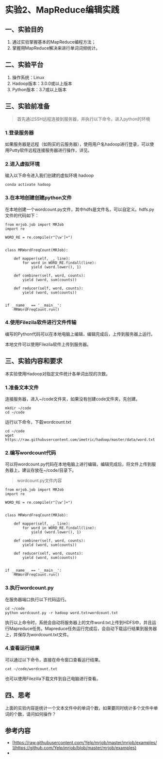
# 实验2、MapReduce编辑实践


## 一、实验目的
1.	通过实验掌握基本的MapReduce编程方法；
2.  掌握用MapReduce解决来进行单词词频统计。



## 二、实验平台

1. 操作系统：Linux
2. Hadoop版本：3.0.0或以上版本
3. Python版本：3.7或以上版本


## 三、实验前准备

> 首先通过SSH远程连接到服务器，并执行以下命令，进入python的环境


### 1.登录服务器

如果服务器是远程（如购买的云服务器），使用用户名hadoop进行登录，可以使用Putty软件远程连接服务器进行操作，详见。

### 2.进入虚拟环境

输入以下命令进入我们创建的虚拟环境 hadoop

```
conda activate hadoop
```

### 3.在本地创建创建python文件

在本地创建一个wordcount.py文件，其中hdfs是文件名，可以自定义。hdfs.py文件的代码如下：

``` 
from mrjob.job import MRJob
import re

WORD_RE = re.compile(r"[\w']+")


class MRWordFreqCount(MRJob):

    def mapper(self, _, line):
        for word in WORD_RE.findall(line):
            yield (word.lower(), 1)

    def combiner(self, word, counts):
        yield (word, sum(counts))

    def reducer(self, word, counts):
        yield (word, sum(counts))


if __name__ == '__main__':
    MRWordFreqCount.run()
```

### 4.使用Filezila软件进行文件传输

编写的Python代码可以在本地电脑上编辑，编辑完成后，上传到服务器上运行。

本地文件可以使用Filezila软件上传到服务器。



## 三、实验内容和要求

本实验使用Hadoop对指定文件统计各单词出现的次数。

### 1.准备文本文件

连接服务器，进入~/code文件夹，如果没有创建code文件夹，先创建。

```
mkdir ~/code
cd ~/code
```

运行以下命令，下载wordcount.txt

```
cd ~/code
wget https://raw.githubusercontent.com/imetric/hadoop/master/data/word.txt
```

### 2.编写wordcount代码

可以将wordcount.py代码在本地电脑上进行编辑，编辑完成后，将文件上传到服务器上，建议存放在~/code/目录下。

> wordcount.py文件内容

```
from mrjob.job import MRJob
import re

WORD_RE = re.compile(r"[\w']+")


class MRWordFreqCount(MRJob):

    def mapper(self, _, line):
        for word in WORD_RE.findall(line):
            yield (word.lower(), 1)

    def combiner(self, word, counts):
        yield (word, sum(counts))

    def reducer(self, word, counts):
        yield (word, sum(counts))


if __name__ == '__main__':
    MRWordFreqCount.run()
```

### 3.执行wordcount.py

在服务器端口执行以下代码运行。

```
cd ~/code
python wordcount.py -r hadoop word.txt>wordcount.txt
```
执行以上命令时，系统会自动将服务器上的文件word.txt上传到HDFS中，并且运行Mapreduce任务。Mapreduce任务运行完成后，会自动下载运行结果到服务器上，并保存为wordcount.txt文件。

### 4.查看运行结果

可以通过以下命令，直接在命令窗口查看运行结果。
```
cat ~/code/wordcount.txt
```

也可以使用Filezilla下载文件到自己电脑进行查看。

## 四、思考

上面的实验内容是统计一个文本文件中的单词个数，如果要同时统计多个文件中单词的个数，请问如何操作？

## 参考内容
- [https://raw.githubusercontent.com/Yelp/mrjob/master/mrjob/examples/](https://github.com/Yelp/mrjob/blob/master/mrjob/examples)
- 
